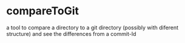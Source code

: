 # compareToGit
a tool to compare a directory to a git directory (possibly with diferent structure) and see the differences from a commit-Id

